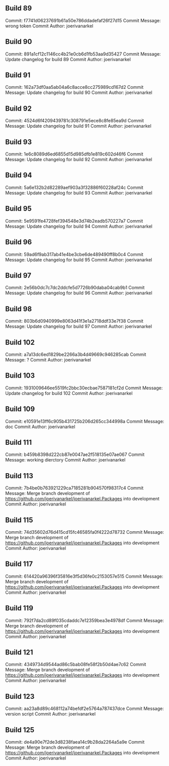 ## Build 89
Commit: f7741d06237691b61a50e786ddadefaf26f27d15
Commit Message: wrong token
Commit Author: joerivanarkel

## Build 90
Commit: 891a1cf12c1146cc4b21e0cb6d1fb53aa9d35427
Commit Message: Update changelog for build 89
Commit Author: joerivanarkel

## Build 91
Commit: 162a73df0aa5ab04a6c8acce8cc275989cd167d2
Commit Message: Update changelog for build 90
Commit Author: joerivanarkel

## Build 92
Commit: 4524d6f4209439781c308791e5ece8c8fe85ea9d
Commit Message: Update changelog for build 91
Commit Author: joerivanarkel

## Build 93
Commit: 1e6c8089d6ed6855d15d985dfb1e819c602d46f6
Commit Message: Update changelog for build 92
Commit Author: joerivanarkel

## Build 94
Commit: 5a6e132b2d82289aef903a3f32886f60228af24c
Commit Message: Update changelog for build 93
Commit Author: joerivanarkel

## Build 95
Commit: 5e9591fe4728fef394548e3d74b2eadb570227a7
Commit Message: Update changelog for build 94
Commit Author: joerivanarkel

## Build 96
Commit: 59ad6f9ab317ab41e4be3cbe6de489490ff8b0c4
Commit Message: Update changelog for build 95
Commit Author: joerivanarkel

## Build 97
Commit: 2e56b0dc7c7dc2ddcfe5d7726b90daba04cab9b1
Commit Message: Update changelog for build 96
Commit Author: joerivanarkel

## Build 98
Commit: 803b6d0940999e8063d41f3e1a2718ddf33e7f38
Commit Message: Update changelog for build 97
Commit Author: joerivanarkel

## Build 102
Commit: a7a13dc6ed1829be2266a3b4d49669c946285cab
Commit Message: ?
Commit Author: joerivanarkel

## Build 103
Commit: 1931009646ee5519fc2bbc30ecbae7587181cf2d
Commit Message: Update changelog for build 102
Commit Author: joerivanarkel

## Build 109
Commit: e10591e13ff6c905b431725b206d265cc344998a
Commit Message: doc
Commit Author: joerivanarkel

## Build 111
Commit: b459b8398d222cb87e0047ae2f518135e07ae067
Commit Message: working dierctory
Commit Author: joerivanarkel

## Build 113
Commit: 7b4be0b763921229ca7185281b904570f98317c4
Commit Message: Merge branch development of https://github.com/joerivanarkel/joerivanarkel.Packages into development
Commit Author: joerivanarkel

## Build 115
Commit: 74d35602d76d415cd15fc46585fa0f4222d78732
Commit Message: Merge branch development of https://github.com/joerivanarkel/joerivanarkel.Packages into development
Commit Author: joerivanarkel

## Build 117
Commit: 614420a96396f35816e3f5d36fe0c2153057e515
Commit Message: Merge branch development of https://github.com/joerivanarkel/joerivanarkel.Packages into development
Commit Author: joerivanarkel

## Build 119
Commit: 792f7da2cd89f035cdaddc7e12359bea3e4978df
Commit Message: Merge branch development of https://github.com/joerivanarkel/joerivanarkel.Packages into development
Commit Author: joerivanarkel

## Build 121
Commit: 4349734d9544ad86c5bab08fe58f2b50d4ae7c62
Commit Message: Merge branch development of https://github.com/joerivanarkel/joerivanarkel.Packages into development
Commit Author: joerivanarkel

## Build 123
Commit: aa23a8d89c468112a74befdf2e5764a787437dce
Commit Message: version script
Commit Author: joerivanarkel

## Build 125
Commit: de4a90e7f2de3d8238faea14c9b28da2264a5a9e
Commit Message: Merge branch development of https://github.com/joerivanarkel/joerivanarkel.Packages into development
Commit Author: joerivanarkel

